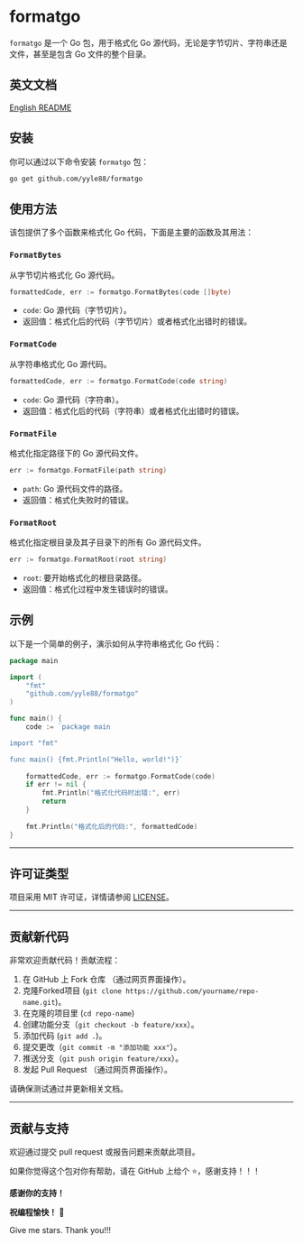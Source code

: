 # formatgo

`formatgo` 是一个 Go 包，用于格式化 Go 源代码，无论是字节切片、字符串还是文件，甚至是包含 Go 文件的整个目录。

## 英文文档

[English README](README.md)

## 安装

你可以通过以下命令安装 `formatgo` 包：

```bash
go get github.com/yyle88/formatgo
```

## 使用方法

该包提供了多个函数来格式化 Go 代码，下面是主要的函数及其用法：

### `FormatBytes`

从字节切片格式化 Go 源代码。

```go
formattedCode, err := formatgo.FormatBytes(code []byte)
```

- `code`: Go 源代码（字节切片）。
- 返回值：格式化后的代码（字节切片）或者格式化出错时的错误。

### `FormatCode`

从字符串格式化 Go 源代码。

```go
formattedCode, err := formatgo.FormatCode(code string)
```

- `code`: Go 源代码（字符串）。
- 返回值：格式化后的代码（字符串）或者格式化出错时的错误。

### `FormatFile`

格式化指定路径下的 Go 源代码文件。

```go
err := formatgo.FormatFile(path string)
```

- `path`: Go 源代码文件的路径。
- 返回值：格式化失败时的错误。

### `FormatRoot`

格式化指定根目录及其子目录下的所有 Go 源代码文件。

```go
err := formatgo.FormatRoot(root string)
```

- `root`: 要开始格式化的根目录路径。
- 返回值：格式化过程中发生错误时的错误。

## 示例

以下是一个简单的例子，演示如何从字符串格式化 Go 代码：

```go
package main

import (
	"fmt"
	"github.com/yyle88/formatgo"
)

func main() {
	code := `package main

import "fmt"

func main() {fmt.Println("Hello, world!")}`
	
	formattedCode, err := formatgo.FormatCode(code)
	if err != nil {
		fmt.Println("格式化代码时出错:", err)
		return
	}
	
	fmt.Println("格式化后的代码:", formattedCode)
}
```

---

## 许可证类型

项目采用 MIT 许可证，详情请参阅 [LICENSE](LICENSE)。

---

## 贡献新代码

非常欢迎贡献代码！贡献流程：

1. 在 GitHub 上 Fork 仓库 （通过网页界面操作）。
2. 克隆Forked项目 (`git clone https://github.com/yourname/repo-name.git`)。
3. 在克隆的项目里 (`cd repo-name`)
4. 创建功能分支（`git checkout -b feature/xxx`）。
5. 添加代码 (`git add .`)。
6. 提交更改（`git commit -m "添加功能 xxx"`）。
7. 推送分支（`git push origin feature/xxx`）。
8. 发起 Pull Request （通过网页界面操作）。

请确保测试通过并更新相关文档。

---

## 贡献与支持

欢迎通过提交 pull request 或报告问题来贡献此项目。

如果你觉得这个包对你有帮助，请在 GitHub 上给个 ⭐，感谢支持！！！

**感谢你的支持！**

**祝编程愉快！** 🎉

Give me stars. Thank you!!!
